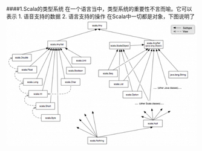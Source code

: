 ####1.Scala的类型系统
在一个语言当中，类型系统的重要性不言而喻。它可以表示
    1. 语音支持的数据
    2. 语言支持的操作
在Scala中一切都是对象，下图说明了
![](images/classhierarchy.img_assist_custom.png) 
